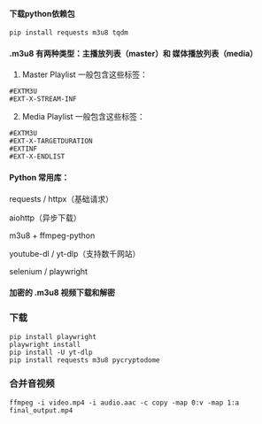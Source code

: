 #### 下载python依赖包
```shell
pip install requests m3u8 tqdm

```
#### .m3u8 有两种类型：主播放列表（master）和 媒体播放列表（media）

1. Master Playlist 一般包含这些标签：
```m3u8
#EXTM3U
#EXT-X-STREAM-INF

```
2. Media Playlist 一般包含这些标签：
```m3u8
#EXTM3U
#EXT-X-TARGETDURATION
#EXTINF
#EXT-X-ENDLIST

```


#### Python 常用库：
requests / httpx（基础请求）

aiohttp（异步下载）

m3u8 + ffmpeg-python

youtube-dl / yt-dlp（支持数千网站）

selenium / playwright

#### 加密的 .m3u8 视频下载和解密


### 下载 
```shell
pip install playwright
playwright install
pip install -U yt-dlp
pip install requests m3u8 pycryptodome

```

### 合并音视频
```shell
ffmpeg -i video.mp4 -i audio.aac -c copy -map 0:v -map 1:a final_output.mp4

```
